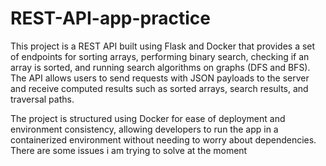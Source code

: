 # REST-API-app-practice
This project is a REST API built using Flask and Docker that provides a set of endpoints for sorting arrays, performing binary search, checking if an array is sorted, and running search algorithms on graphs (DFS and BFS). The API allows users to send requests with JSON payloads to the server and receive computed results such as sorted arrays, search results, and traversal paths.

The project is structured using Docker for ease of deployment and environment consistency, allowing developers to run the app in a containerized environment without needing to worry about dependencies.
There are some issues i am trying to solve at the moment